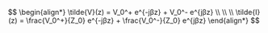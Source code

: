 $$
\begin{align*}
\tilde{V}(z) = V_0^+ e^{-jβz} + V_0^- e^{jβz}
\\
\\
\\
\tilde{I}(z) = \frac{V_0^+}{Z_0} e^{-jβz} + \frac{V_0^-}{Z_0} e^{jβz}
\end{align*}
$$
